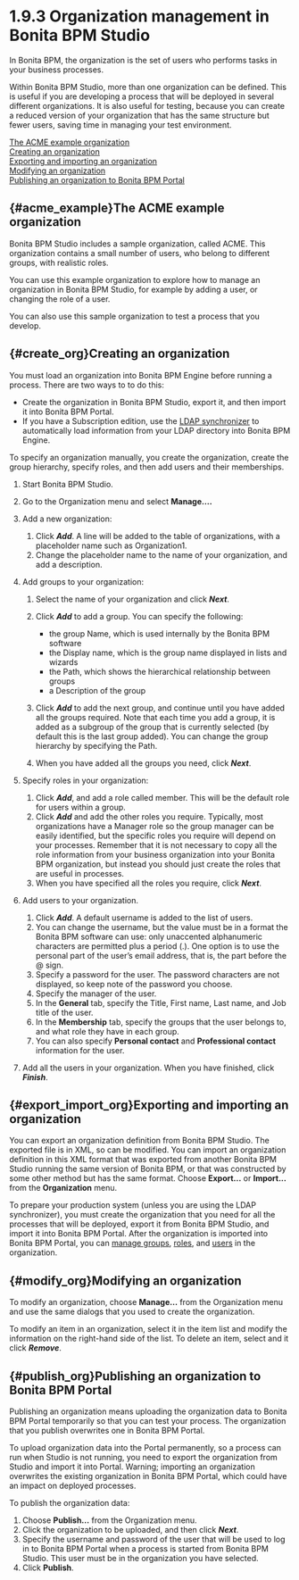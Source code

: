 
1.9.3 Organization management in Bonita BPM Studio
==================================================

In Bonita BPM, the organization is the set of users who performs tasks in your business processes.

Within Bonita BPM Studio, more than one organization can be defined. This is useful if you are developing a process
that will be deployed in several different organizations. It is also useful for testing, because you can create a
reduced version of your organization that has the same structure but fewer users, saving time in managing your test environment.

[The ACME example organization](#acme_example)\
[Creating an organization](#create_org)\
[Exporting and importing an organization](#export_import_org)\
[Modifying an organization](#modify_org)\
[Publishing an organization to Bonita BPM Portal](#publish_org)

[](){#acme_example}The ACME example organization
------------------------------------------------

Bonita BPM Studio includes a sample organization, called ACME. This organization contains a small number of users, who belong to different groups, with realistic roles.

You can use this example organization to explore how to manage an organization in Bonita BPM Studio, for example by adding a user, or changing the role of a user.

You can also use this sample organization to test a process that you develop.

[](){#create_org}Creating an organization
-----------------------------------------

You must load an organization into Bonita BPM Engine before running a process. There are two ways to to do this:

-   Create the organization in Bonita BPM Studio, export it, and then import it into Bonita BPM Portal.
-   If you have a Subscription edition, use the [LDAP synchronizer](/ldap-synchronizer-3) to automatically load information from your LDAP directory into Bonita BPM Engine.

To specify an organization manually, you create the
organization, create the group hierarchy, specify roles, and then add users and
their memberships.

1.  Start Bonita BPM Studio.
2.  Go to the Organization menu and select **Manage….**
3.  Add a new organization:
    1.  Click ***Add***. A line will be added to the table of organizations, with a placeholder name such as Organization1.
    2.  Change the placeholder name to the name of your organization, and add a description.

4.  Add groups to your organization:
    1.  Select the name of your organization and click ***Next***.
    2.  Click ***Add*** to add a group. You can specify the following:
        -   the group Name, which is used internally by the Bonita BPM software
        -   the Display name, which is the group name displayed in lists and wizards
        -   the Path, which shows the hierarchical relationship between groups
        -   a Description of the group

    3.  Click ***Add*** to add the next group, and
        continue until you have added all the groups required. Note that each time you
        add a group, it is added as a subgroup of the group that is currently selected
        (by default this is the last group added). You can change the group hierarchy
        by specifying the Path.
    4.  When you have added all the groups you need,
        click ***Next***.

5.  Specify roles in your organization:
    1.  Click ***Add***, and add a role called member. This will be the default role for users within a group.
    2.  Click ***Add*** and add the other roles you require. Typically, most organizations have a Manager role so the group manager
        can be easily identified, but the specific roles you require will depend on
        your processes. Remember that it is not necessary to copy all the role
        information from your business organization into your Bonita BPM organization,
        but instead you should just create the roles that are useful in processes.
    3.  When you have specified all the roles you
        require, click ***Next***.

6.  Add users to your organization.
    1.  Click ***Add***. A default username is added to the list of users.
    2.  You can change the username, but the value must be in a format the Bonita BPM software can use: only unaccented alphanumeric characters are permitted plus a period (.).
        One option is to use the personal part of the user’s email address, that is, the part before the @ sign.
    3.  Specify a password for the user. The password characters are not displayed, so keep note of the password you choose.
    4.  Specify the manager of the user.
    5.  In the **General** tab, specify the Title, First name, Last name, and Job title of the user.
    6.  In the **Membership** tab, specify the groups that the user belongs to, and what role they have in each group.
    7.  You can also specify **Personal contact** and **Professional contact** information for the user.

7.  Add all the users in your organization. When you have finished, click ***Finish***.

[](){#export_import_org}Exporting and importing an organization
---------------------------------------------------------------

You can export an organization definition from Bonita BPM Studio. The exported file is in XML, so can be modified.
You can import an organization definition in this XML format that was exported from another Bonita BPM Studio running the same version of Bonita BPM,
or that was constructed by some other method but has the same format.
Choose **Export...** or **Import...** from the **Organization** menu.

To prepare your production system (unless you are using the LDAP synchronizer),
you must create the organization that you need for all the processes that will be deployed, export it from Bonita BPM Studio,
and import it into Bonita BPM Portal. After the organization is imported into Bonita BPM Portal,
you can [manage groups](/manage-group-1), [roles](/manage-role-0), and [users](/manage-user-0) in the organization.

[](){#modify_org}Modifying an organization
------------------------------------------

To modify an organization, choose **Manage…** from the Organization menu and use the same dialogs that you used to create the organization.

To modify an item in an organization, select it in the item list and modify the information on the right-hand side of the list.
To delete an item, select and it click ***Remove***.

[](){#publish_org}Publishing an organization to Bonita BPM Portal
-----------------------------------------------------------------

Publishing an organization means uploading the organization data to Bonita BPM Portal temporarily so that you can test your process.
The organization that you publish overwrites one in Bonita BPM Portal.

To upload organization data into the Portal permanently, so a process can run when Studio is not running, you need to export
the organization from Studio and import it into Portal. Warning; importing an organization overwrites the existing organization in
Bonita BPM Portal, which could have an impact on deployed processes.

To publish the organization data:

1.  Choose **Publish…** from the Organization menu.
2.  Click the organization to be uploaded, and
    then click ***Next***.
3.  Specify the username and password of the user that will be
    used to log in to Bonita BPM Portal when a process is started from
    Bonita BPM Studio. This user must be in the organization you have selected.
4.  Click **Publish**.

